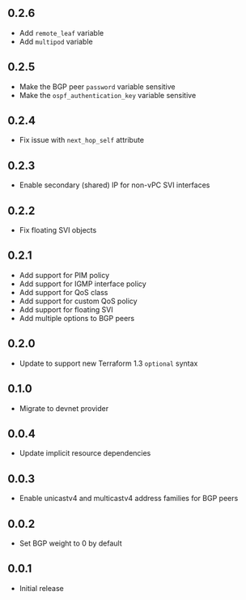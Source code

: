 ## 0.2.6

- Add `remote_leaf` variable
- Add `multipod` variable

## 0.2.5

- Make the BGP peer `password` variable sensitive
- Make the `ospf_authentication_key` variable sensitive

## 0.2.4

- Fix issue with `next_hop_self` attribute

## 0.2.3

- Enable secondary (shared) IP for non-vPC SVI interfaces

## 0.2.2

- Fix floating SVI objects

## 0.2.1

- Add support for PIM policy
- Add support for IGMP interface policy
- Add support for QoS class
- Add support for custom QoS policy
- Add support for floating SVI
- Add multiple options to BGP peers

## 0.2.0

- Update to support new Terraform 1.3 `optional` syntax

## 0.1.0

- Migrate to devnet provider

## 0.0.4

- Update implicit resource dependencies

## 0.0.3

- Enable unicastv4 and multicastv4 address families for BGP peers

## 0.0.2

- Set BGP weight to 0 by default

## 0.0.1

- Initial release
